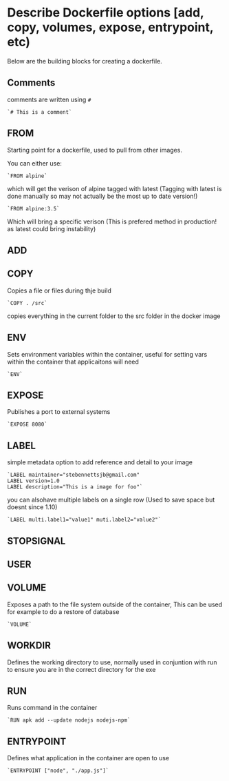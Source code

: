 # Describe Dockerfile options [add, copy, volumes, expose, entrypoint, etc)

Below are the building blocks for creating a dockerfile. 

## Comments
comments are written using `#`

    `# This is a comment`

## FROM
Starting point for a dockerfile, used to pull from other images.

You can either use:

    `FROM alpine`

which will get the verison of alpine tagged with latest (Tagging with latest is done manually so may not actually be the most up to date version!)

    `FROM alpine:3.5`

Which will bring a specific verison (This is prefered method in production! as latest could bring instability)

## ADD

## COPY
Copies a file or files during thje build

    `COPY . /src`
copies everything in the current folder to the src folder in the docker image

## ENV
Sets environment variables within the container, useful for setting vars within the container that applicaitons will need

    `ENV`

## EXPOSE
Publishes a port to external systems

    `EXPOSE 8080`

## LABEL
simple metadata option to add reference and detail to your image

    `LABEL maintainer="stebennettsjb@gmail.com"
    LABEL version=1.0
    LABEL description="This is a image for foo"`

you can alsohave multiple labels on a single row (Used to save space but doesnt since 1.10)

    `LABEL multi.label1="value1" muti.label2="value2"`

## STOPSIGNAL

## USER

## VOLUME
Exposes a path to the file system outside of the container, This can be used for example to do a restore of database

    `VOLUME`

## WORKDIR
Defines the working directory to use, normally used in conjuntion with run to ensure you are in the correct directory for the exe

## RUN
Runs command in the container

    `RUN apk add --update nodejs nodejs-npm`

## ENTRYPOINT
Defines what application in the container are open to use

    `ENTRYPOINT ["node", "./app.js"]`